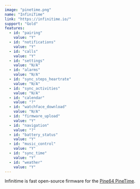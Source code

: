 ```yaml
---
image: "pinetime.png"
name: "InfiniTime"
link: "https://infinitime.io/"
support: "Gold"
features:
  - id: "pairing"
    value: "Y"
  - id: "notifications"
    value: "Y"
  - id: "calls"
    value: "Y"
  - id: "settings"
    value: "N/A"
  - id: "alarms"
    value: "N/A"
  - id: "sync_steps_heartrate"
    value: "N/A"
  - id: "sync_activities"
    value: "N/A"
  - id: "calendar"
    value: "?"
  - id: "watchface_download"
    value: "N/A"
  - id: "firmware_upload"
    value: "Y"
  - id: "navigation"
    value: "?"
  - id: "battery_status"
    value: "Y"
  - id: "music_control"
    value: "Y"
  - id: "sync_time"
    value: "Y"
  - id: "weather"
    value: "Y"
---
```


Infinitime is fast open-source firmware for the [Pine64 PineTime](https://pine64.org/devices/pinetime/).